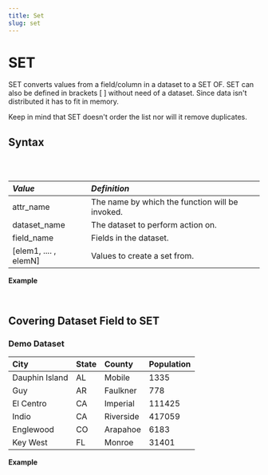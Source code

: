```yaml
---
title: Set
slug: set
---
```


# SET

SET converts values from a field/column in a dataset to a SET OF. SET can also be defined in brackets [ ] without need of a dataset. Since data isn't distributed it has to fit in memory.

Keep in mind that SET doesn't order the list nor will it remove duplicates.

## Syntax

<pre>
<EclCode code="attr_name := SET(dataset_name, field_name)
attr_name := SET[elem1, elem2, .... , elemN]">
</EclCode>
</pre>

| _Value_ | _Definition_ |
| :- | :- |
| attr_name | The name by which the function will be invoked. |
| dataset_name | The dataset to perform action on. |
| field_name | Fields in the dataset. |
| [elem1, .... , elemN] | Values to create a set from. |

**Example**

<pre>
<EclCode
code="/* SET Example:*/

/*
SET Example:
Showing different examples  of how to define and use SET.
*/

// A set of strings
NameSet := ['alex', 'Joe', 'Sam']; 
OUTPUT(NameSet, NAMED('NameSet'));

// A set of integers
NumSet  := [56, -100, -96, 89, -100]; 
OUTPUT(NumSet, NAMED('NumSet'));

// A string definition can be in a set
StreetType := 'street';
StreetSet  := ['st', 'ct', 'dr', 'cir', streetType, 'blvd'];
OUTPUT(StreetSet, NAMED('StreetSet'));


CountRes := COUNT(1,2,3,3,3);
IntSet   := [9, 12, countRes];
OUTPUT(IntSet, NAMED('IntSet'));

"></EclCode>
</pre>

## Covering Dataset Field to SET

### Demo Dataset

| City | State | County | Population |
| :- | :- | :- | :- |
| Dauphin Island | AL | Mobile | 1335 |
| Guy | AR | Faulkner | 778 |
| El Centro | CA | Imperial | 111425 |
| Indio | CA | Riverside | 417059 |
| Englewood | CO | Arapahoe | 6183 |
| Key West | FL | Monroe | 31401 |

**Example**

<pre>
<EclCode
code="/* SET Example:*/

Pop_Layout := RECORD
STRING   City;
STRING   State;
STRING   County;
INTEGER  Population;
END;

Pop_DS := DATASET([
                {'Dauphin Island', 'AL', 'Mobile', 1335},
                {'Guy', 'AR', 'Faulkner', 778},
                {'El Centro', 'CA', 'Imperial', 111425},
                {'Indio', 'CA', 'Riverside', 417059},
                {'Englewood', 'CO', 'Arapahoe', 6183},
                {'Keywest', 'FL', 'Monroe', 31401}], 
                Pop_Layout);

// Converting a field to SET
CitySet := SET(Pop_DS, City);
OUTPUT(CitySet, NAMED('CitySet'));

"></EclCode>
</pre>

